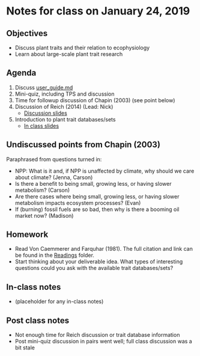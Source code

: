 # Notes for class on January 24, 2019

## Objectives
* Discuss plant traits and their relation to ecophysiology
* Learn about large-scale plant trait research

## Agenda
1. Discuss [user_guide.md](../user_guide.md)
2. Mini-quiz, including TPS and discussion
3. Time for followup discussion of Chapin (2003) (see point below)
4. Discussion of Reich (2014) (Lead: Nick)
	- [Discussion slides](../Readings/Discussion_slides/week1_Reich2014.pdf)
5. Introduction to plant trait databases/sets
	- [In class slides](../Tools/trait_data/accessing_trait_data.pdf)

## Undiscussed points from Chapin (2003)
Paraphrased from questions turned in:
- NPP: What is it and, if NPP is unaffected by climate, 
why should we care about climate? (Jenna, Carson)
- Is there a benefit to being small, growing less, 
or having slower metabolism? (Carson)
- Are there cases where being small, growing less, 
or having slower metabolism impacts ecosystem processes? (Evan)
- If (burning) fossil fuels are so bad, 
then why is there a booming oil market now? (Madison)

## Homework
* Read Von Caemmerer and Farquhar (1981). The full citation and link can be found in the 
[Readings](../Readings) folder.
* Start thinking about your deliverable idea. 
What types of interesting questions could you ask with the available trait databases/sets?

## In-class notes
* (placeholder for any in-class notes)

## Post class notes
* Not enough time for Reich discussion or trait database information
* Post mini-quiz discussion in pairs went well; full class discussion was a bit stale
